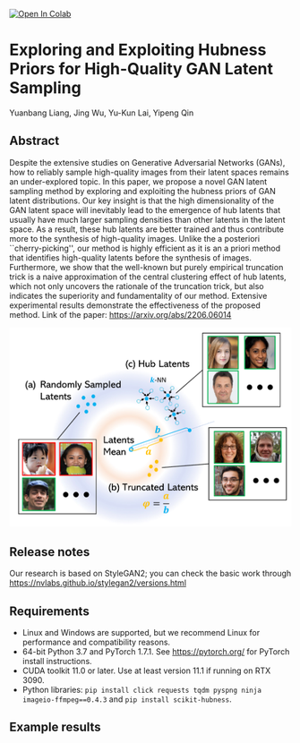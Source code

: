 [![Open In Colab](https://colab.research.google.com/assets/colab-badge.svg)](https://colab.research.google.com/github/Byronliang8/HubnessGANSampling/blob/main/Colab/Exploring_and_Exploiting_Hubness_Priors_for_High_Quality_GAN_Latent_Sampling.ipynb)

# Exploring and Exploiting Hubness Priors for High-Quality GAN Latent Sampling
Yuanbang Liang, Jing Wu, Yu-Kun Lai, Yipeng Qin
## Abstract 
Despite the extensive studies on Generative Adversarial Networks (GANs), how to reliably sample high-quality images from their latent spaces remains an under-explored topic. In this paper, we propose a novel GAN latent sampling method by exploring and exploiting the hubness priors of GAN latent distributions. Our key insight is that the high dimensionality of the GAN latent space will inevitably lead to the emergence of hub latents that usually have much larger sampling densities than other latents in the latent space. As a result, these hub latents are better trained and thus contribute more to the synthesis of high-quality images. Unlike the a posteriori ``cherry-picking'', our method is highly efficient as it is an a priori method that identifies high-quality latents before the synthesis of images. Furthermore, we show that the well-known but purely empirical truncation trick is a naive approximation of the central clustering effect of hub latents, which not only uncovers the rationale of the truncation trick, but also indicates the superiority and fundamentality of our method. Extensive experimental results demonstrate the effectiveness of the proposed method. 
Link of the paper: https://arxiv.org/abs/2206.06014

<img src='images/teaser.pdf'/>

## Release notes
Our research is based on StyleGAN2; you can check the basic work through https://nvlabs.github.io/stylegan2/versions.html

## Requirements 
- Linux and Windows are supported, but we recommend Linux for performance and compatibility reasons.
- 64-bit Python 3.7 and PyTorch 1.7.1. See https://pytorch.org/ for PyTorch install instructions.
- CUDA toolkit 11.0 or later. Use at least version 11.1 if running on RTX 3090.
- Python libraries: `pip install click requests tqdm pyspng ninja imageio-ffmpeg==0.4.3` and `pip install scikit-hubness`. 

## Example results

